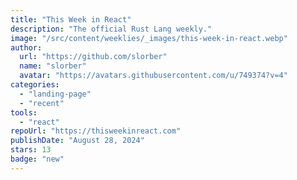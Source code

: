 ```yaml
---
title: "This Week in React"
description: "The official Rust Lang weekly."
image: "/src/content/weeklies/_images/this-week-in-react.webp"
author:
  url: "https://github.com/slorber"
  name: "slorber"
  avatar: "https://avatars.githubusercontent.com/u/749374?v=4"
categories:
  - "landing-page"
  - "recent"
tools:
  - "react"
repoUrl: "https://thisweekinreact.com"
publishDate: "August 28, 2024"
stars: 13
badge: "new"
---
```

